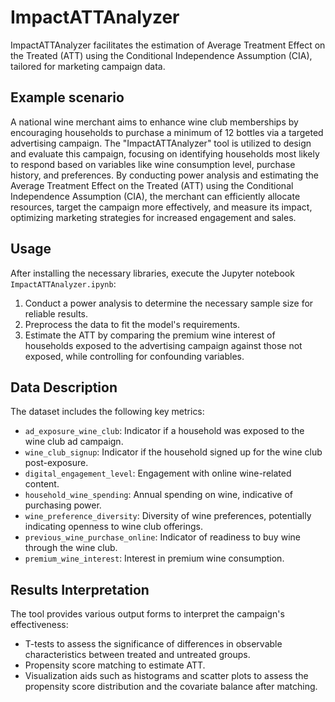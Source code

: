 # ImpactATTAnalyzer
ImpactATTAnalyzer facilitates the estimation of Average Treatment Effect on the Treated (ATT) using the Conditional Independence Assumption (CIA), tailored for marketing campaign data.

## Example scenario

A national wine merchant aims to enhance wine club memberships by encouraging households to purchase a minimum of 12 bottles via a targeted advertising campaign. The "ImpactATTAnalyzer" tool is utilized to design and evaluate this campaign, focusing on identifying households most likely to respond based on variables like wine consumption level, purchase history, and preferences. By conducting power analysis and estimating the Average Treatment Effect on the Treated (ATT) using the Conditional Independence Assumption (CIA), the merchant can efficiently allocate resources, target the campaign more effectively, and measure its impact, optimizing marketing strategies for increased engagement and sales.

## Usage

After installing the necessary libraries, execute the Jupyter notebook `ImpactATTAnalyzer.ipynb`:

1. Conduct a power analysis to determine the necessary sample size for reliable results.
2. Preprocess the data to fit the model's requirements.
3. Estimate the ATT by comparing the premium wine interest of households exposed to the advertising campaign against those not exposed, while controlling for confounding variables.

## Data Description

The dataset includes the following key metrics:

- `ad_exposure_wine_club`: Indicator if a household was exposed to the wine club ad campaign.
- `wine_club_signup`: Indicator if the household signed up for the wine club post-exposure.
- `digital_engagement_level`: Engagement with online wine-related content.
- `household_wine_spending`: Annual spending on wine, indicative of purchasing power.
- `wine_preference_diversity`: Diversity of wine preferences, potentially indicating openness to wine club offerings.
- `previous_wine_purchase_online`: Indicator of readiness to buy wine through the wine club.
- `premium_wine_interest`: Interest in premium wine consumption.

## Results Interpretation

The tool provides various output forms to interpret the campaign's effectiveness:

- T-tests to assess the significance of differences in observable characteristics between treated and untreated groups.
- Propensity score matching to estimate ATT.
- Visualization aids such as histograms and scatter plots to assess the propensity score distribution and the covariate balance after matching.

